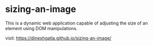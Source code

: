 # sizing-an-image

This is a dynamic web application capable of adjusting the size of an element using DOM manipulations.


visit: https://dineshgatla.github.io/sizing-an-image/
